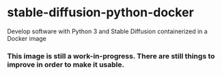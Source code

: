 # stable-diffusion-python-docker
Develop software with Python 3 and Stable Diffusion containerized in a Docker image

### This image is still a work-in-progress. There are still things to improve in order to make it usable.
